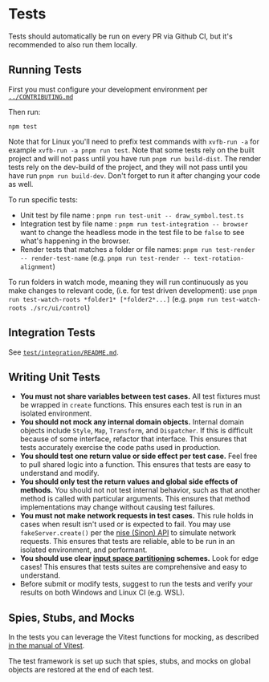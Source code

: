 
# Tests

Tests should automatically be run on every PR via Github CI, but it's recommended to also run them locally.

## Running Tests

First you must configure your development environment per [`../CONTRIBUTING.md`](../CONTRIBUTING.md)

Then run:

```
npm test
```

Note that for Linux you'll need to prefix test commands with `xvfb-run -a` for example `xvfb-run -a pnpm run test`.
Note that some tests rely on the built project and will not pass until you have run `pnpm run build-dist`.
The render tests rely on the dev-build of the project, and they will not pass until you have run `pnpm run build-dev`. Don't forget to run it after changing your code as well.

To run specific tests:

 - Unit test by file name : `pnpm run test-unit -- draw_symbol.test.ts`
 - Integration test by file name : `pnpm run test-integration -- browser`
 want to change the headless mode in the test file to be `false` to see what's happening in the browser.
 - Render tests that matches a folder or file names: `pnpm run test-render -- render-test-name` (e.g. `pnpm run test-render -- text-rotation-alignment`)

To run folders in watch mode, meaning they will run continuously as you make changes to relevant code, (i.e. for test driven development): use `pnpm run test-watch-roots *folder1* [*folder2*...]` (e.g. `pnpm run test-watch-roots ./src/ui/control`)

## Integration Tests

See [`test/integration/README.md`](./integration/README.md).

## Writing Unit Tests

 - **You must not share variables between test cases.** All test fixtures must be wrapped in `create` functions. This ensures each test is run in an isolated environment.
 - **You should not mock any internal domain objects.** Internal domain objects include `Style`, `Map`, `Transform`, and `Dispatcher`. If this is difficult because of some interface, refactor that interface. This ensures that tests accurately exercise the code paths used in production.
 - **You should test one return value or side effect per test case.** Feel free to pull shared logic into a function. This ensures that tests are easy to understand and modify.
 - **You should only test the return values and global side effects of methods.** You should not not test internal behavior, such as that another method is called with particular arguments. This ensures that method implementations may change without causing test failures.
 - **You must not make network requests in test cases.** This rule holds in cases when result isn't used or is expected to fail. You may use `fakeServer.create()` per the [nise (Sinon) API](https://sinonjs.github.io/nise/#fake-server) to simulate network requests. This ensures that tests are reliable, able to be run in an isolated environment, and performant.
 - **You should use clear [input space partitioning](https://crystal.uta.edu/~ylei/cse4321/data/isp.pdf) schemes.** Look for edge cases! This ensures that tests suites are comprehensive and easy to understand.
 - Before submit or modify tests, suggest to run the tests and verify your results on both Windows and Linux CI (e.g. WSL).

## Spies, Stubs, and Mocks

In the tests you can leverage the Vitest functions for mocking, as described [in the manual of Vitest](https://vitest.dev/guide/mocking.html).

The test framework is set up such that spies, stubs, and mocks on global objects are restored at the end of each test.
